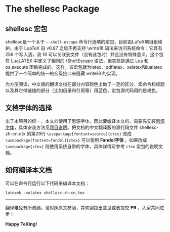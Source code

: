 # The shellesc Package
## shellesc 宏包
shellesc是一个关于 `--shell-escape` 命令行选项的宏包，目前由LaTeX项目组维护。由于 LuaTeX 自 v0.87 之后不再支持 \write18 语法来访问系统命令：它具有 256 个写入流，流 18 可以关联到文件（没有此包时）并且没有特殊意义。这个包在 LuaLATEX 中定义了相同的 \ShellEscape 语法，但实现是通过 Lua 和 os.execute 函数完成的。这样，该宏包就为latex、pdflatex、xelatex和lualatex提供了一个简单的统一的宏级接口来隐藏 write18 的实现。

为方便阅读，中文版的翻译文档在部分内容颜色上做了一定的区分，宏命令和标题以及其它带链接的部分（比如目录和引用等）用蓝色，宏包源代码用的是褐色。

## 文档字体的选择
出于本项目的统一，本文档使用了思源字体，因此要编译本文档，需要先安装[思源字体][1]，具体安装方法见[项目说明][2]。把文档的中文翻译版的源代码文件 shellesc-zh-cn.dtx 的第29行 `\usepackage[fontset=source]{ctex}` 改成 `\usepackage[fontset=fandol]{ctex}` 可以使用 **Fandol字体** ，如果改成 `\usepackage{ctex}` 则使用系统自带的字体，具体详情可参考 `ctex` 宏包的说明文档。

## 如何编译本文档
可以在命令行运行以下代码来编译本文档：
```
latexmk -xelatex shellesc-zh-cn.tex
```

---
翻译难免有所疏漏，请对照原文参阅，并欢迎提出意见或者提交 **PR** ，大家共同进步！

**Happy TeXing!**

[1]:https://texer.cn/wp-content/uploads/Source.rar
[2]:https://github.com/rockyzhz/latexdoc-chinese-translation#使用思源字体
